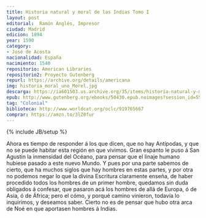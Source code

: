```yaml
---
title: Historia natural y moral de las Indias Tomo I
layout: post	
editorial:  Ramón Anglés, Impresor
ciudad: Madrid
edicion: 1894
year: 1590
category: 
- José de Acosta
nacionalidad: España
nacimiento: 1540
repositorio: American Libraries
repositorio2: Proyecto Gutenberg
repurl: https://archive.org/details/americana
img: historia_moral_uno_Morel.jpg
descarga: https://ia601503.us.archive.org/35/items/historia-natural-y-moral-de-las-indias-tomo-i-jose-de-acosta/Historia%20natural%20y%20moral%20de%20las%20Indias%20%28Tomo%20I%29%20-%20Jos%C3%A9%20de%20Acosta.pdf
epub: http://www.gutenberg.org/ebooks/50430.epub.noimages?session_id=55c08cb20d864d3bb585db22ed86a32eedafa4d7
tag: "Colonial"
biblioteca: http://www.worldcat.org/oclc/919765667
comprar: https://amzn.to/3lZ0fur
---
```

{% include JB/setup %}

Ahora es tiempo de responder á los que dicen, que no hay Antípodas, y que no se puede habitar esta región en que vivimos. Gran espanto le puso á San Agustin la inmensidad del Océano, para pensar que el linaje humano hubiese pasado a este nuevo Mundo. Y pues por una parte sabemos de cierto, que ha muchos siglos que hay hombres en estas partes, y por otra no podemos negar lo que la divina Escritura claramente enseña, de haber procedido todos los hombres de un primer hombre, quedamos sin duda obligados á confesar, que pasaron acá los hombres de allá de Europa, ó de Asia, ó de África; pero el cómo, y porqué camino vinieron, todavía lo inquirimos, y deseamos saber. Cierto no es de pensar que hubo otra arca de Noé en que aportasen hombres á Indias.
